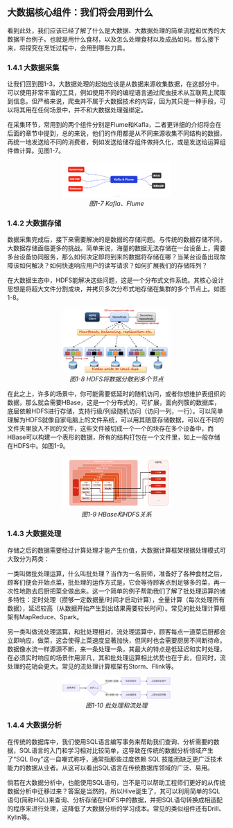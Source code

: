 ## 大数据核心组件：我们将会用到什么
​	看到此处，我们应该已经了解了什么是大数据、大数据处理的简单流程和优秀的大数据平台例子。也就是用什么食材，以及怎么处理食材以及成品如何。那么接下来，将探究在烹饪过程中，会用到哪些刀具。

### 1.4.1 大数据采集

​	让我们回到图1-3，大数据处理的起始应该是从数据来源收集数据，在这部分中，可以使用非常丰富的工具，例如使用不同的编程语言通过爬虫技术从互联网上爬取到信息。但严格来说，爬虫并不属于大数据技术的内容，因为其只是一种手段，可以将其用在任何场景中，并不和大数据处理强绑定。

​	在采集环节，常用到的两个组件分别是Flume和Kafla，二者更详细的介绍将会在后面的章节中提到，总的来说，他们的作用都是从不同来源收集不同结构的数据，再统一地发送给不同的消费者，例如发送给储存组件做持久化，或是发送给运算组件做计算。见图1-7。
<p align="center">
    <img src="/pic/1/1-7 Kafla、Flume.png" width="50%">
    <br/>
    <em>图1-7 Kafla、Flume</em>
</p>

### 1.4.2 大数据存储

​	数据采集完成后，接下来需要解决的是数据的存储问题。与传统的数据存储不同，大数据存储面临更多的挑战。简单来说，海量的数据无法存储在一台设备上，需要多台设备协同服务，那么如何决定即将到来的数据将存储在哪？当某台设备出现故障该如何解决？如何快速响应用户的读写请求？如何扩展我们的存储阵列？

​	在大数据生态中，HDFS能解决这些问题，这是一个分布式文件系统。其核心设计思想是将超大文件分割成块，并拷贝多次分布式地存储在集群的多个节点上。如图1-8。


<p align="center">
    <img src="/pic/1/1-8 HDFS将数据分散到多个节点.png" width="50%">
    <br/>
    <em>图1-8 HDFS将数据分散到多个节点</em>
</p>

​	在此之上，许多的场景中，你可能需要低延时的随机访问，或者你想维护表组织的数据，那么就会需要HBase，这是一个分布式的，可扩展，面向列簇的数据库，底层依赖HDFS进行存储，支持行级/列级随机访问（访问一列，一行）。可以简单理解为HDFS就像自家电脑上的文件系统，可以用其随意存储数据，可以在不同的文件夹里放入不同的文件，这些文件被切成一个一个的块存在多个设备中，而HBase可以构建一个表形的数据，所有的结构打包在一个文件里，如上一般存储在HDFS中。如图1-9。


<p align="center">
    <img src="/pic/1/1-9 HBase和HDFS关系.webp" width="50%">
    <br/>
    <em>图1-9 HBase和HDFS关系</em>
</p>

### 1.4.3 大数据处理

​	存储之后的数据需要经过计算处理才能产生价值，大数据计算框架根据处理模式可大致分为两类：

​	一类叫做批处理运算，什么叫批处理？当作为一名厨师，准备好了各种食材之后，顾客们便会开始点菜，批处理的运作方式是，它会等待顾客点到足够多的菜，再一次性地跑去后厨把菜全做出来。这一个简单的例子帮助我们了解了批处理运算的诸多特性：定时处理（攒够一定数据量/时间才启动计算），全量计算（每次处理所有数据），延迟较高（从数据开始产生到出结果需要较长时间）。常见的批处理计算框架有MapReduce、Spark。

​	另一类叫做流处理运算，和批处理相对，流处理运算中，顾客每点一道菜后厨都会立即响应，做菜，这会使得上菜速度显著加快，但同时也会需要厨房不间断待命。数据像水流一样源源不断，来一条处理一条，其最大的特点是低延迟和实时处理，在必须实时响应的场景作用非凡，其和批处理运算相比优势也在于此，但同时，流处理的花销会更大。常见的流处理计算框架有Storm、Flink等。


<p align="center">
    <img src="/pic/1/1-10 批处理和流处理.png" width="50%">
    <br/>
    <em>图1-10 批处理和流处理</em>
</p>

### 1.4.4 大数据分析

​	在传统的数据库中，我们使用SQL语言编写事务来帮助我们查询、分析需要的数据，SQL语言的入门和学习相对比较简单，这导致在传统的数据分析领域产生了“SQL Boy”这一自嘲式称呼，通常指那些过度依赖 SQL 技能而缺乏更广泛技术能力的数据从业者。从这可以看出SQL语言在传统数据库领域的广泛、易用。

​	倘若在大数据分析中，也能使用SQL语句，岂不是可以帮助工程师们更好的从传统数据分析中迁移过来？答案是当然的，所以Hive诞生了，其可以利用简单的SQL语句(简称HQL)来查询、分析存储在HDFS中的数据，并把SQL语句转换成相适配的程序来进行处理，这降低了大数据分析的学习成本。常见的类似组件还有Drill、Kylin等。

